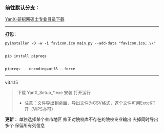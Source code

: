 ### 前往默认分支：

[YanX-研招网硕士专业目录下载](https://github.com/xx025/YanX)


----
**打包**：
```shell
pyinstaller -D -w -i favicon.ico main.py --add-data "favicon.ico;.\\" 
```

```shell

pip install pipreqs
```

```shell

pipreqs  --encoding=utf8 --force
```


---

v3.1.15
> 下载 YanX_Setup_*.exe 安装 打开运行
>- 注意：文件导出到桌面，导出文件为CSV格式，这个文件可用Excel打开（WPS亦可）

**更新：**
单独选择某个省市地区
修正对院校库不存在的院校专业输出
去掉同时导出多个
保留所有列信息
